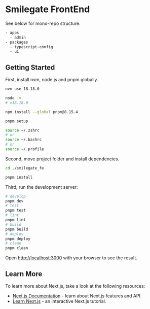 # Smilegate FrontEnd

See below for mono-repo structure.

```bash
- apps
  - admin
- packages
  - typescript-config
  - ui
```

## Getting Started

First, install nvm, node.js and pnpm globally.
```bash
nvm use 18.18.0

node -v
# v18.18.0

npm install --global pnpm@8.15.4

pnpm setup

source ~/.zshrc
# or
source ~/.bashrc
# or
source ~/.profile

```

Second, move project folder and install dependencies.
```bash
cd ./smilegate_fe

pnpm install
```

Third, run the development server:

```bash
# develop
pnpm dev
# test
pnpm test
# lint
pnpm lint
# build
pnpm build
# deploy
pnpm deploy
# clean
pnpm clean
```

Open [http://localhost:3000](http://localhost:3000) with your browser to see the result.

## Learn More

To learn more about Next.js, take a look at the following resources:

- [Next.js Documentation](https://nextjs.org/docs) - learn about Next.js features and API.
- [Learn Next.js](https://nextjs.org/learn) - an interactive Next.js tutorial.
